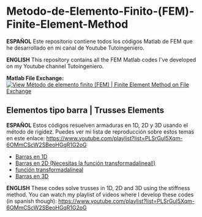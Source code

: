 # Metodo-de-Elemento-Finito-(FEM)-Finite-Element-Method
**ESPAÑOL**
Este repositorio contiene todos los códigos Matlab de FEM que he desarrollado en mi canal de Youtube Tutoingeniero.

**ENGLISH**
This repository contains all the FEM Matlab codes I've developed on my Youtube channel Tutoingeniero.

**Matlab File Exchange:** [![View Método de elemento finito (FEM) | Finite Element Method on File Exchange](https://www.mathworks.com/matlabcentral/images/matlab-file-exchange.svg)](https://www.mathworks.com/matlabcentral/fileexchange/78522-metodo-de-elemento-finito-fem-finite-element-method)

## Elementos tipo barra | Trusses Elements
**ESPAÑOL**
Estos códigos resuelven armaduras en 1D, 2D y 3D usando el método de rigidez. Puedes ver mi lista de reproducción sobre estos temas en este enlace: https://www.youtube.com/playlist?list=PLSrGuI5Xqm-6OMmCScW2SBeoHGqR1G2oG

- [Barras en 1D](https://github.com/RolaValdez/M-todo-de-Elemento-Finito-FEM-Finite-Element-Method/blob/master/ElementoBarra1D.m)
- [Barras en 2D (Necesitas la función transformadalineal!)](https://github.com/RolaValdez/M-todo-de-Elemento-Finito-FEM-Finite-Element-Method/blob/master/ElementoBarra2D.m)
- [función transformadalineal](https://github.com/RolaValdez/M-todo-de-Elemento-Finito-FEM-Finite-Element-Method/blob/master/transformadalineal.m)
- [Barras en 3D](https://github.com/RolaValdez/Metodo-de-Elemento-Finito-FEM-Finite-Element-Method/blob/master/Elementobarra3D.m)

**ENGLISH**
These codes solve trusses in 1D, 2D and 3D using the stiffness method. You can watch my playlist of videos where I develop these codes (in spanish though): https://www.youtube.com/playlist?list=PLSrGuI5Xqm-6OMmCScW2SBeoHGqR1G2oG
